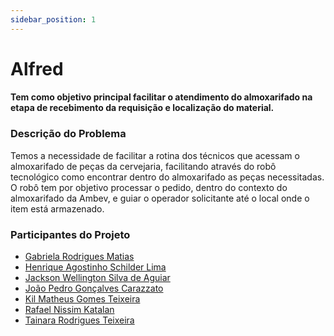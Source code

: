 ```yaml
---
sidebar_position: 1
---
```


# Alfred
#### Tem como objetivo principal facilitar o atendimento do almoxarifado na etapa de recebimento da requisição e localização do material.

### Descrição do Problema

Temos a necessidade de facilitar a rotina dos técnicos que acessam o almoxarifado de peças da
cervejaria, facilitando através do robô tecnológico como encontrar dentro do almoxarifado as peças necessitadas. O robô tem por objetivo processar o pedido, dentro do contexto do almoxarifado da Ambev, e guiar o operador solicitante até o local onde o item está armazenado.

### Participantes do Projeto
- [Gabriela Rodrigues Matias](https://www.linkedin.com/in/gabriela-rodrigues-matias/)
- [Henrique Agostinho Schilder Lima](https://www.linkedin.com/in/henriqueschilderlima/)
- [Jackson Wellington Silva de Aguiar](https://www.linkedin.com/in/jackson-aguiar/)
- [João Pedro Gonçalves Carazzato](https://www.linkedin.com/in/jo%C3%A3o-pedro-gon%C3%A7alves-carazzato-147120231/)
- [Kil Matheus Gomes Teixeira](https://www.linkedin.com/in/kil-matheus-gomes-teixeira-78257020a/)
- [Rafael Nissim Katalan](https://www.linkedin.com/in/rafael-katalan/)
- [Tainara Rodrigues Teixeira](https://www.linkedin.com/in/tainara-rodrigues-teixeira/)


